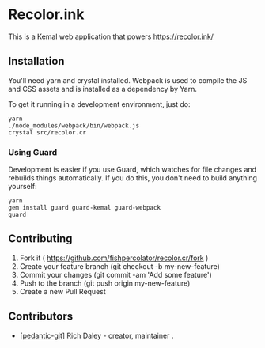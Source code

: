 # Recolor.ink

This is a Kemal web application that powers https://recolor.ink/

## Installation

You'll need yarn and crystal installed. Webpack is used to compile the JS and CSS assets and is installed as a dependency by Yarn.

To get it running in a development environment, just do:

    yarn
    ./node_modules/webpack/bin/webpack.js
    crystal src/recolor.cr
    
### Using Guard

Development is easier if you use Guard, which watches for file changes and rebuilds things automatically. If you do this, you don't need to build anything yourself:

    yarn
    gem install guard guard-kemal guard-webpack
    guard

## Contributing

1. Fork it ( https://github.com/fishpercolator/recolor.cr/fork )
2. Create your feature branch (git checkout -b my-new-feature)
3. Commit your changes (git commit -am 'Add some feature')
4. Push to the branch (git push origin my-new-feature)
5. Create a new Pull Request

## Contributors

- [[pedantic-git]](https://github.com/pedantic-git) Rich Daley - creator, maintainer
.
